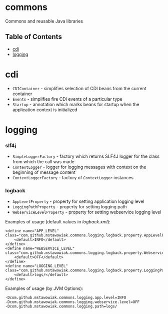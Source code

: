 # commons
Commons and reusable Java libraries

Table of Contents
-----------------

* [cdi](#cdi)
* [logging](#logging)

cdi
============
 
* `CDIContainer` - simplifies selection of CDI beans from the current container
* `Events` - simplifies fire CDI events of a particular type
* `Startup` - annotation which marks beans for startup when the application context is initialized

logging
============

### slf4j

* `SimpleLoggerFactory` - factory which returns SLF4J logger for the class from which the call was made
* `ContextLogger` - logger for logging messages with context on the beginning of message content
* `ContextLoggerFactory` - factory of `ContextLogger` instances 

### logback

* `AppLevelProperty` - property for setting application logging level
* `LoggingPathProperty` - property for setting logging path
* `WebserviceLevelProperty` - property for setting webservice logging level

Examples of usage (default values in *logback.xml*):
```
<define name="APP_LEVEL" class="com.github.mstawowiak.commons.logging.logback.property.AppLevelProperty">
    <default>INFO</default>
</define>
<define name="WEBSERVICE_LEVEL" class="com.github.mstawowiak.commons.logging.logback.property.WebserviceLevelProperty">
    <default>OFF</default>
</define>
<define name="LOGGING_LEVEL" class="com.github.mstawowiak.commons.logging.logback.property.LoggingPathProperty">
    <default>logs/</default>
</define>
```

Examples of usage (by JVM Options):
```
-Dcom.github.mstawowiak.commons.logging.app.level=INFO
-Dcom.github.mstawowiak.commons.logging.webservice.level=OFF
-Dcom.github.mstawowiak.commons.logging.path=logs/
```
